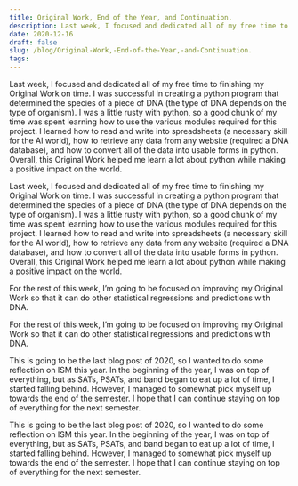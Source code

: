 ```yaml
---
title: Original Work, End of the Year, and Continuation.
description: Last week, I focused and dedicated all of my free time to finishing my Original Work on time. I was ...
date: 2020-12-16
draft: false
slug: /blog/Original-Work,-End-of-the-Year,-and-Continuation.
tags: 
---
```

Last week, I focused and dedicated all of my free time to finishing my Original Work on time. I was successful in creating a python program that determined the species of a piece of DNA (the type of DNA depends on the type of organism). I was a little rusty with python, so a good chunk of my time was spent learning how to use the various modules required for this project. I learned how to read and write into spreadsheets (a necessary skill for the AI world), how to retrieve any data from any website (required a DNA database), and how to convert all of the data into usable forms in python. Overall, this Original Work helped me learn a lot about python while making a positive impact on the world. 

Last week, I focused and dedicated all of my free time to finishing my Original Work on time. I was successful in creating a python program that determined the species of a piece of DNA (the type of DNA depends on the type of organism). I was a little rusty with python, so a good chunk of my time was spent learning how to use the various modules required for this project. I learned how to read and write into spreadsheets (a necessary skill for the AI world), how to retrieve any data from any website (required a DNA database), and how to convert all of the data into usable forms in python. Overall, this Original Work helped me learn a lot about python while making a positive impact on the world. 

For the rest of this week, I’m going to be focused on improving my Original Work so that it can do other statistical regressions and predictions with DNA. 

For the rest of this week, I’m going to be focused on improving my Original Work so that it can do other statistical regressions and predictions with DNA. 

This is going to be the last blog post of 2020, so I wanted to do some reflection on ISM this year. In the beginning of the year, I was on top of everything, but as SATs, PSATs, and band began to eat up a lot of time, I started falling behind. However, I managed to somewhat pick myself up towards the end of the semester. I hope that I can continue staying on top of everything for the next semester. 

This is going to be the last blog post of 2020, so I wanted to do some reflection on ISM this year. In the beginning of the year, I was on top of everything, but as SATs, PSATs, and band began to eat up a lot of time, I started falling behind. However, I managed to somewhat pick myself up towards the end of the semester. I hope that I can continue staying on top of everything for the next semester. 

